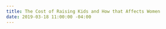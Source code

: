 ```yaml
---
title: The Cost of Raising Kids and How that Affects Women
date: 2019-03-18 11:00:00 -04:00
---
```


